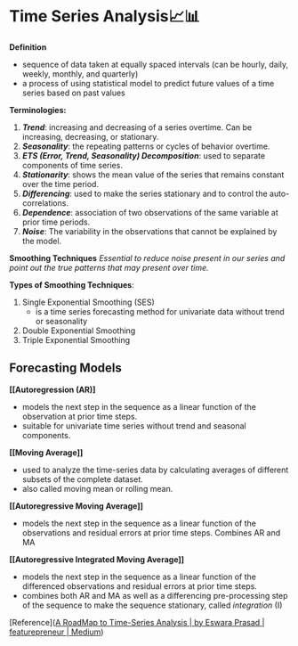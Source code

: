 
# Time Series Analysis📈📊

**Definition**
- sequence of data taken at equally spaced intervals (can be hourly, daily, weekly, monthly, and quarterly)
- a process of using statistical model to predict future values of a time series based on past values

 **Terminologies:**
1. ***Trend***: increasing and decreasing of a series overtime. Can be increasing, decreasing, or stationary.
2. ***Seasonality***: the repeating patterns or cycles of behavior overtime.
3. ***ETS (Error, Trend, Seasonality) Decomposition***: used to separate components of time series.
4. ***Stationarity***: shows the mean value of the series that remains constant over the time period.
5. ***Differencing***: used to make the series stationary and to control the auto-correlations.
6. ***Dependence***: association of two observations of the same variable at prior time periods.
7. ***Noise***: The variability in the observations that cannot be explained by the model.

**Smoothing Techniques**
	*Essential to reduce noise present in our series and point out the true patterns that may present over time.*

**Types of Smoothing Techniques**:
1. Single Exponential Smoothing (SES)
	- is a time series forecasting method for univariate data without trend or seasonality
2. Double Exponential Smoothing
3. Triple Exponential Smoothing

## Forecasting Models

**[[Autoregression (AR)]**
- models the next step in the sequence as a linear function of the observation at prior time steps.
- suitable for univariate time series without trend and seasonal components.

**[[Moving Average]]**
- used to analyze the time-series data by calculating averages of different subsets of the complete dataset.
- also called moving mean or rolling mean.

**[[Autoregressive Moving Average]]**
- models the next step in the sequence as a linear function of the observations and residual errors at prior time steps. Combines AR and MA

**[[Autoregressive Integrated Moving Average]]**
- models the next step in the sequence as a linear function of the differenced observations and residual errors at prior time steps.
- combines both AR and MA as well as a differencing pre-processing step of the sequence to make the sequence stationary, called *integration* (I)


[Reference]([A RoadMap to Time-Series Analysis | by Eswara Prasad | featurepreneur | Medium](https://medium.com/featurepreneur/a-roadmap-for-time-series-analysis-3faf49b2126))